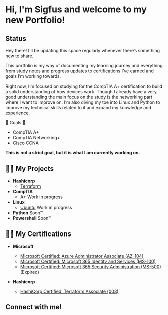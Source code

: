 <h1>Hi, I'm Sigfus and welcome to my new Portfolio!<br/>

<h2>Status</h2> 
Hey there! I'll be updating this space regularly whenever there’s something new to share.

This portfolio is my way of documenting my learning journey and everything from study notes and progress updates to certifications I’ve earned and goals I’m working towards.

Right now, I’m focused on studying for the CompTIA A+ certification to build a solid understanding of how devices work. Though I already have a very good understanding the main focus on the study is the networking part where I want to improve on. I’m also diving my toe into Linux and Python to improve my technical skills related to it and expand my knowledge and experience.

🌠 Goals 🌠
 - CompTIA A+
 - CompTIA Networking+
 - Cisco CCNA

<b>This is not a strict goal, but it is what I am currently working on.</b>

<h2>👨‍💻 My Projects</h2>

 - <b>Hashicorp</b>
     - [Terraform](https://github.com/Kainzor/Self-study/tree/main/Terraform)
 - <b>CompTIA</b>
     - [A+](https://github.com/Kainzor/Self-study/tree/main/A%2B) Work in progress
 - <b>Linux</b> 
     - [Ubuntu](https://github.com/Kainzor/Self-study/tree/main/Linux) Work in progress
 - <b>Python</b> Soon™
 - <b>Powershell</b> Soon™
<h2>👨‍💻 My Certifications</h2>

 - <b>Microsoft</b>

     - [Microsoft Certified: Azure Administrator Associate (AZ-104)](https://learn.microsoft.com/api/credentials/share/en-us/Sigfus-3241/4C181FE90158850F?sharingId=F2F211E9DDE5B71B)
     - [Microsoft Certified: Microsoft 365 Identity and Services (MS-100)](https://www.credly.com/badges/3a83eb4b-39e0-47bc-930d-999e2ff6a620/linked_in_profile)
     - [Microsoft Certified: Microsoft 365 Security Administration (MS-500)](https://www.credly.com/badges/3a83eb4b-39e0-47bc-930d-999e2ff6a620/linked_in_profile) (Expired)
 - <b>Hashicorp</b>
     - [HashiCorp Certified: Terraform Associate (003)](https://www.credly.com/badges/7fd52e05-01cc-4316-96c5-33b7460d460f/public_url)

<h2>Connect with me!</h2>

<!--
Here are some ideas to get you started:

- 🔭 I’m currently working on ...
- 🌱 I’m currently learning ...
- 👯 I’m looking to collaborate on ...
- 🤔 I’m looking for help with ...
- 💬 Ask me about ...
- 📫 How to reach me: ...
- 😄 Pronouns: ...
- ⚡ Fun fact: ...
-->
